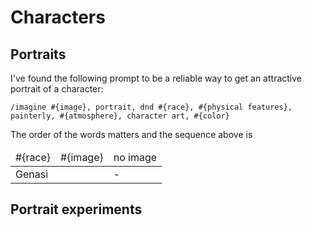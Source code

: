 # Characters

## Portraits

I've found the following prompt to be a reliable way to get an attractive portrait of a character:

`/imagine #{image}, portrait, dnd #{race}, #{physical features}, painterly, #{atmosphere}, character art, #{color}`

The order of the words matters and the sequence above is  

<table>
<thead>
  <tr>
    <td>#{race}</td>
    <td>#{image}</td>
    <td>no image</td>
  </tr>
</thead>
<tbody>
  <tr>
    <td>Genasi</td>
    <td><img url></td>
    <td>-</td>
  </tr>
</tbody>
</table>

## Portrait experiments

